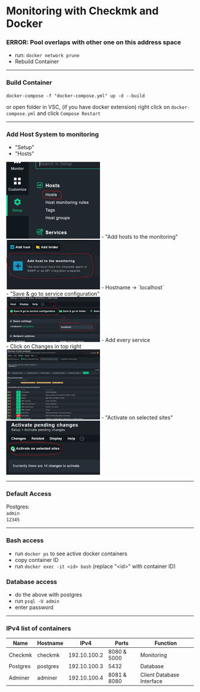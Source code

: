 # Monitoring with Checkmk and Docker
### ERROR: Pool overlaps with other one on this address space
- run: `docker network prune`
- Rebuild Container
------------------------
### Build Container
```
docker-compose -f "docker-compose.yml" up -d --build
```
or open folder in VSC, (if you have docker extension) right click on `docker-compose.yml` and click `Compose Restart`

-------------------------
### Add Host System to monitoring
- "Setup"<br>
- "Hosts"<br>
<img height="auto" width="50%" src="https://github.com/Nevah5/DockerMonitoring/raw/images/1.png">
- "Add hosts to the monitoring"<br>
<img height="auto" width="50%" src="https://github.com/Nevah5/DockerMonitoring/raw/images/2.png">
- Hostname -> `localhost`<br>
- "Save & go to service configuration"<br>
<img height="auto" width="50%" src="https://github.com/Nevah5/DockerMonitoring/raw/images/3.png">
- Add every service<br>
- Click on Changes in top right<br>
<img height="auto" width="50%" src="https://github.com/Nevah5/DockerMonitoring/raw/images/4.png">
- "Activate on selected sites"<br>
<img height="auto" width="50%" src="https://github.com/Nevah5/DockerMonitoring/raw/images/5.png">

--------------------------
### Default Access
Postgres:<br>
`admin`<br>
`12345`<br>

--------------------------
### Bash access
- run `docker ps` to see active docker containers
- copy container ID
- run `docker exec -it <id> bash` (replace "\<id>" with container ID)

### Database access
- do the above with postgres
- run `psql -U admin`
- enter password
--------------------------
### IPv4 list of containers
|Name|Hostname|IPv4|Ports|Function|
|-|-|-|-|-|
|Checkmk|checkmk|192.10.100.2|8080 & 5000|Monitoring|
|Postgres|postgres|192.10.100.3|5432|Database|
|Adminer|adminer|192.10.100.4|8081 & 8080|Client Database Interface|
